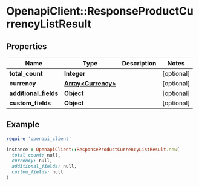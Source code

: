 # OpenapiClient::ResponseProductCurrencyListResult

## Properties

| Name | Type | Description | Notes |
| ---- | ---- | ----------- | ----- |
| **total_count** | **Integer** |  | [optional] |
| **currency** | [**Array&lt;Currency&gt;**](Currency.md) |  | [optional] |
| **additional_fields** | **Object** |  | [optional] |
| **custom_fields** | **Object** |  | [optional] |

## Example

```ruby
require 'openapi_client'

instance = OpenapiClient::ResponseProductCurrencyListResult.new(
  total_count: null,
  currency: null,
  additional_fields: null,
  custom_fields: null
)
```

